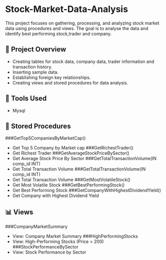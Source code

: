 # Stock-Market-Data-Analysis
This project focuses on gathering, processing, and analyzing stock market data using procedures and views. The goal is to analyse the data and identify best performing stock,trader and company.

## 🚀 Project Overview
- Creating tables for stock data, company data, trader information and transaction history.
- Inserting sample data.
- Establishing foreign key relationships.
- Creating views and stored procedures for data analysis.

## 🧪 Tools Used
  - Mysql

## 🤖 Stored Procedures
###GetTop5CompaniesByMarketCap()
   - Get Top 5 Company by Market cap
###GetRichestTrader()
   - Get Richest Trader
###GetAverageStockPriceBySector()
   - Get Average Stock Price By Sector
###GetTotalTransactionVolume(IN comp_id INT)
   - Get Total Transaction Volume
###GetTotalTransactionVolume(IN comp_id INT)
   - Get Total Transaction Volume
###GetMostVolatileStock()
   - Get Most Volatile Stock
###GetBestPerformingStock()
   - Get Best Performing Stock
###GetCompanyWithHighestDividendYield()
   - Get Company with Highest Dividend Yield

## 📊 Views
###CompanyMarketSummary
   - View: Company Market Summary
###HighPerformingStocks
   - View: High-Performing Stocks (Price > 200)
###StockPerformanceBySector
   - View: Stock Performance by Sector
